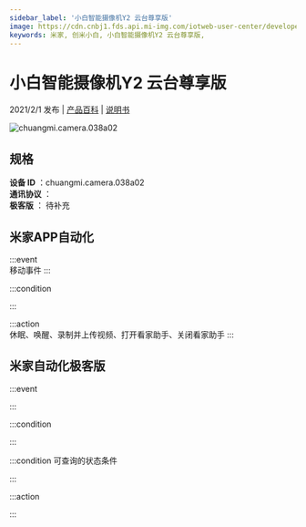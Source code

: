 ```yaml
---
sidebar_label: '小白智能摄像机Y2 云台尊享版'
image: https://cdn.cnbj1.fds.api.mi-img.com/iotweb-user-center/developer_1679048939068VxcgVvAw.png?GalaxyAccessKeyId=AKVGLQWBOVIRQ3XLEW&Expires=9223372036854775807&Signature=BL6+mEQi/hXVYwGj5lg7LiZXUYc=
keywords: 米家, 创米小白, 小白智能摄像机Y2 云台尊享版, 
---
```

# 小白智能摄像机Y2 云台尊享版

2021/2/1 发布 | [产品百科](https://home.mi.com/webapp/content/baike/product/index.html?model=chuangmi.camera.038a02/) | [说明书](https://home.mi.com/views/introduction.html?model=chuangmi.camera.038a02&region=cn)

![chuangmi.camera.038a02](https://cdn.cnbj1.fds.api.mi-img.com/iotweb-user-center/developer_1679048939068VxcgVvAw.png?GalaxyAccessKeyId=AKVGLQWBOVIRQ3XLEW&Expires=9223372036854775807&Signature=BL6+mEQi/hXVYwGj5lg7LiZXUYc=)

## 规格  
> 
**设备 ID** ：chuangmi.camera.038a02  
**通讯协议** ：  
**极客版**  ： 待补充 


## 米家APP自动化  

:::event  
移动事件
:::

:::condition  

:::

:::action   
休眠、唤醒、录制并上传视频、打开看家助手、关闭看家助手
:::

## 米家自动化极客版  

:::event  

:::

:::condition  

:::

:::condition 可查询的状态条件  

:::

:::action  

:::

        

